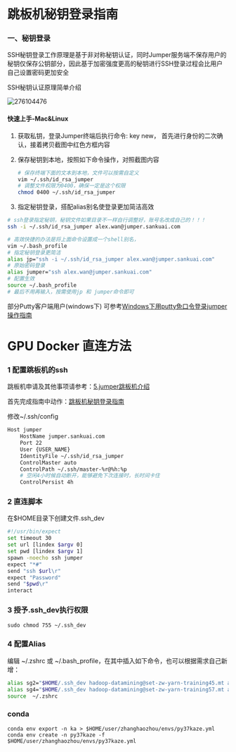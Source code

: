 # 跳板机秘钥登录指南

### 一、秘钥登录

SSH秘钥登录工作原理是基于非对称秘钥认证，同时Jumper服务端不保存用户的秘钥仅保存公钥部分，因此基于加密强度更高的秘钥进行SSH登录过程会比用户自己设置密码更加安全

SSH秘钥认证原理简单介绍

![276104476](/Users/zhz/Documents/276104476.jpeg)

#### 快速上手-Mac&Linux

1. 获取私钥，登录Jumper终端后执行命令: key new， 首先进行身份的二次确认，接着拷贝截图中红色方框内容

2. 保存秘钥到本地，按照如下命令操作，对照截图内容

   ```sh
   # 保存终端下面的文本到本地，文件可以按需自定义
   vim ~/.ssh/id_rsa_jumper
   # 调整文件权限为0400，确保一定是这个权限
   chmod 0400 ~/.ssh/id_rsa_jumper
   ```

3. 指定秘钥登录，搭配alias别名使登录更加简洁高效

```sh
# ssh登录指定秘钥，秘钥文件如果目录不一样自行调整好，账号名改成自己的！！！
ssh -i ~/.ssh/id_rsa_jumper alex.wan@jumper.sankuai.com

# 高效快捷的办法是将上面命令设置成一个shell别名，
vim ~/.bash_profile
# 指定秘钥登录更简洁
alias jp="ssh -i ~/.ssh/id_rsa_jumper alex.wan@jumper.sankuai.com"
# 原始密码登录
alias jumper="ssh alex.wan@jumper.sankuai.com"
# 配置生效
source ~/.bash_profile
# 最后不用再输入，按需使用jp 和 jumper命令即可
```

部分Putty客户端用户(windows下) 可参考[Windows下用putty免口令登录jumper操作指南](https://km.sankuai.com/page/282101084)



# GPU Docker 直连方法

### 1 配置跳板机的ssh

跳板机申请及其他事项请参考：[5.jumper跳板机介绍](https://km.sankuai.com/page/789547208)

首先完成指南中动作：[跳板机秘钥登录指南](https://km.sankuai.com/page/269469752)

修改~/.ssh/config

```sh
Host jumper
    HostName jumper.sankuai.com
    Port 22
    User {USER_NAME}
    IdentityFile ~/.ssh/id_rsa_jumper
    ControlMaster auto
    ControlPath ~/.ssh/master-%r@%h:%p
    # 空闲4小时候自动断开，能够避免下次连接时，长时间卡住
    ControlPersist 4h
```

### 2 直连脚本

在$HOME目录下创建文件.ssh_dev

```sh
#!/usr/bin/expect
set timeout 30
set url [lindex $argv 0]
set pwd [lindex $argv 1]
spawn -noecho ssh jumper
expect "*#"
send "ssh $url\r"
expect "Password"
send "$pwd\r"
interact
```

### 3 授予.ssh_dev执行权限

```sudo chmod 755 ~/.ssh_dev```

### 4 配置Alias

编辑 ~/.zshrc 或 ~/.bash_profile，在其中插入如下命令，也可以根据需求自己新增：

```sh
alias sg2="$HOME/.ssh_dev hadoop-datamining@set-zw-yarn-training45.mt abc123!!!"
alias sg4="$HOME/.ssh_dev hadoop-datamining@set-zw-yarn-training57.mt abc123!!!"
source  ~/.zshrc
```

### conda

```
conda env export -n ka > $HOME/user/zhanghaozhou/envs/py37kaze.yml
conda env create -n py37kaze -f $HOME/user/zhanghaozhou/envs/py37kaze.yml
```

